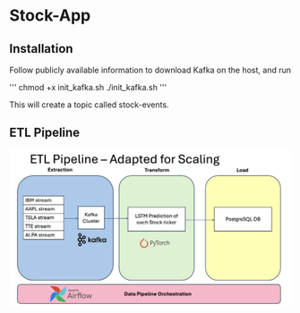 # Stock-App #

## Installation ##
Follow publicly available information to download Kafka on the host, and run

'''
chmod +x init_kafka.sh
./init_kafka.sh
'''

This will create a topic called stock-events. 

## ETL Pipeline ##
![ETL Pipeline](ETL%20pipeline.png)
